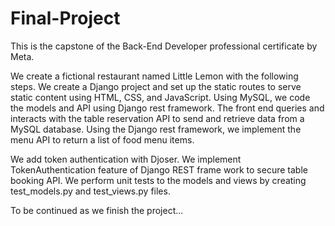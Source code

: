 # Final-Project

This is the capstone of the Back-End Developer professional certificate by Meta. 

We create a fictional restaurant named Little Lemon with the following steps.
We create a Django project and set up the static routes to serve static content using HTML, CSS, and JavaScript. 
Using MySQL, we code the models and API using Django rest framework. 
The front end queries and interacts with the table reservation API to send and retrieve data from a MySQL database.
Using the Django rest framework, we implement the menu API to return a list of food menu items.

We add token authentication with Djoser. We implement TokenAuthentication feature of Django REST frame work 
to secure table booking API. We perform unit tests to the models and views by creating test_models.py and 
test_views.py files.

To be continued as we finish the project...
